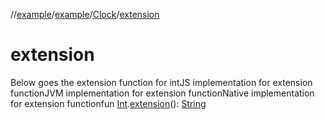 //[example](../../index.md)/[example](../index.md)/[Clock](index.md)/[extension](extension.md)



# extension  
Below goes the extension function for intJS implementation for extension functionJVM implementation for extension functionNative implementation for extension functionfun [Int](https://kotlinlang.org/api/latest/jvm/stdlib/kotlin/-int/index.html).[extension](extension.md)(): [String](https://kotlinlang.org/api/latest/jvm/stdlib/kotlin/-string/index.html)
